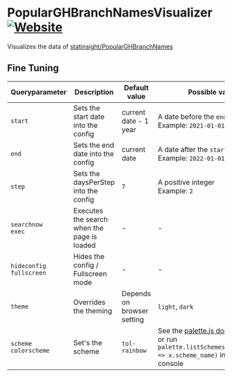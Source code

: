 # PopularGHBranchNamesVisualizer [![Website](https://img.shields.io/website?url=https%3A%2F%2Fstatinsight.github.io%2FPopularGHBranchNamesVisualizer%2F)](https://statinsight.github.io/PopularGHBranchNamesVisualizer/)
Visualizes the data of [statinsight/PopularGHBranchNames](https://github.com/statinsight/PopularGHBranchNames)

## Fine Tuning
| Queryparameter | Description | Default value | Possible values |
| --- | --- | --- | --- |
| ``start`` | Sets the start date into the config | current date - 1 year | A date before the ``end``-date<br/>Example: ``2021-01-01`` |
| ``end`` | Sets the end date into the config | current date | A date after the ``start``-date<br/>Example: ``2022-01-01`` |
| ``step`` | Sets the daysPerStep into the config | ``7`` | A positive integer<br/>Example: ``2`` |
| ``searchnow``<br>``exec`` | Executes the search when the page is loaded | - | - |
| ``hideconfig``<br>``fullscreen`` | Hides the config / Fullscreen mode | - | - |
| ``theme`` | Overrides the theming | Depends on browser setting | ``light``, ``dark`` |
| ``scheme``<br>``colorscheme`` | Set's the scheme | ``tol-rainbow`` | See the [palette.js docs](https://github.com/google/palette.js/blob/79a703df344e3b24380ce1a211a2df7f2d90ca22/palette.js#L534-L594) <br/> or run ``palette.listSchemes('all').map(x => x.scheme_name)`` in the browser console | 
